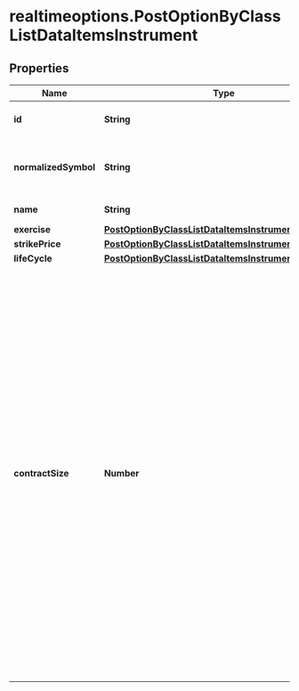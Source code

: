 # realtimeoptions.PostOptionByClassListDataItemsInstrument

## Properties

Name | Type | Description | Notes
------------ | ------------- | ------------- | -------------
**id** | **String** | Identifier of the instrument. | [optional] 
**normalizedSymbol** | **String** | Symbol of the option, as normalized by FactSet. | [optional] 
**name** | **String** | Name of the option. | [optional] 
**exercise** | [**PostOptionByClassListDataItemsInstrumentExercise**](PostOptionByClassListDataItemsInstrumentExercise.md) |  | [optional] 
**strikePrice** | [**PostOptionByClassListDataItemsInstrumentStrikePrice**](PostOptionByClassListDataItemsInstrumentStrikePrice.md) |  | [optional] 
**lifeCycle** | [**PostOptionByClassListDataItemsInstrumentLifeCycle**](PostOptionByClassListDataItemsInstrumentLifeCycle.md) |  | [optional] 
**contractSize** | **Number** | Quantity of the underlying asset represented by an option. For fixed income and index options it represents the value of one unit of the underlying instrument. For an underlying whose price unit is index points, this is the currency value of the contract per index point. For underlyings whose price unit is percent, this is the nominal value of the underlying. | [optional] 


